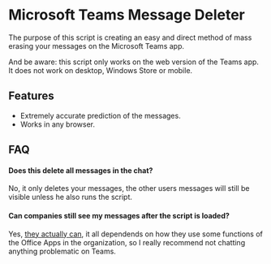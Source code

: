 <h1 id="title">Microsoft Teams Message Deleter</h1>

<p id="description">The purpose of this script is creating an easy and direct method of mass erasing your messages on the Microsoft Teams app.

And be aware: this script only works on the web version of the Teams app. It does not work on desktop, Windows Store or mobile. </p>

## Features

- Extremely accurate prediction of the messages.
- Works in any browser.

## FAQ

#### Does this delete all messages in the chat?
No, it only deletes your messages, the other users messages will still be visible unless he also runs the script.
#### Can companies still see my messages after the script is loaded?
Yes, [they actually can](https://learn.microsoft.com/en-us/microsoftteams/ediscovery-investigation), it all dependends on how they use some functions of the Office Apps in the organization, so I really recommend not chatting anything problematic on Teams.
